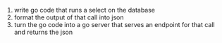 1. write go code that runs a select on the database
2. format the output of that call into json
3. turn the go code into a go server that serves an endpoint for that call and returns the json